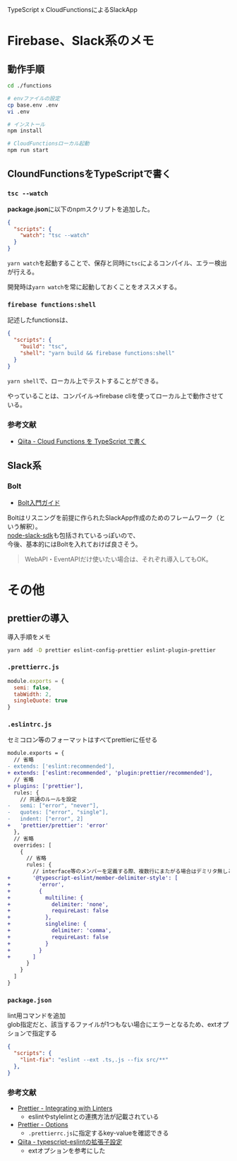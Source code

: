 TypeScript x CloudFunctionsによるSlackApp

# Firebase、Slack系のメモ

## 動作手順

```bash
cd ./functions

# envファイルの設定
cp base.env .env
vi .env

# インストール
npm install

# CloudFunctionsローカル起動
npm run start
```

## CloundFunctionsをTypeScriptで書く

### `tsc --watch`

**package.json**に以下のnpmスクリプトを追加した。

```json
{
  "scripts": {
    "watch": "tsc --watch"
  }
}
```

`yarn watch`を起動することで、保存と同時に`tsc`によるコンパイル、エラー検出が行える。

開発時は`yarn watch`を常に起動しておくことをオススメする。

### `firebase functions:shell`

記述したfunctionsは、

```json
{
  "scripts": {
    "build": "tsc",
    "shell": "yarn build && firebase functions:shell"
  }
}
```

`yarn shell`で、ローカル上でテストすることができる。

やっていることは、コンパイル→firebase cliを使ってローカル上で動作させている。

### 参考文献

- [Qiita - Cloud Functions を TypeScript で書く](https://qiita.com/star__hoshi/items/7dcf5970d28a7ff239fb)

## Slack系

### Bolt

- [Bolt入門ガイド](https://slack.dev/bolt/ja-jp/tutorial/getting-started)

Boltはリスニングを前提に作られたSlackApp作成のためのフレームワーク（という解釈）。  
[node-slack-sdk](https://github.com/slackapi/node-slack-sdk)も包括されているっぽいので、  
今後、基本的にはBoltを入れておけば良さそう。

> WebAPI・EventAPIだけ使いたい場合は、それぞれ導入してもOK。

# その他

## prettierの導入

導入手順をメモ

```bash
yarn add -D prettier eslint-config-prettier eslint-plugin-prettier
```

### `.prettierrc.js`

```js
module.exports = {
  semi: false,
  tabWidth: 2,
  singleQuote: true
}
```

### `.eslintrc.js`

セミコロン等のフォーマットはすべてprettierに任せる

```diff
module.exports = {
  // 省略
- extends: ['eslint:recommended'],
+ extends: ['eslint:recommended', 'plugin:prettier/recommended'],
  // 省略
+ plugins: ['prettier'],
  rules: {
    // 共通のルールを設定
-   semi: ["error", "never"],
-   quotes: ["error", "single"],
-   indent: ["error", 2]
+   'prettier/prettier': 'error'
  },
  // 省略
  overrides: [
    {
      // 省略
      rules: {
        // interface等のメンバーを定義する際、複数行にまたがる場合はデミリタ無しとする (prettierとの競合解消)
+       '@typescript-eslint/member-delimiter-style': [
+         'error',
+         {
+           multiline: {
+             delimiter: 'none',
+             requireLast: false
+           },
+           singleline: {
+             delimiter: 'comma',
+             requireLast: false
+           }
+         }
+       ]
      }
    }
  ]
}
```

### `package.json`

lint用コマンドを追加  
glob指定だと、該当するファイルが1つもない場合にエラーとなるため、extオプションで指定する  

```json
{
  "scripts": {
    "lint-fix": "eslint --ext .ts,.js --fix src/**"
  },
}
```

### 参考文献

- [Prettier - Integrating with Linters](https://prettier.io/docs/en/integrating-with-linters.html#eslint)
  - eslintやstylelintとの連携方法が記載されている
- [Prettier - Options](https://prettier.io/docs/en/options.html#semicolons)
  - `.prettierrc.js`に指定するkey-valueを確認できる
- [Qiita - typescript-eslintの拡張子設定](https://qiita.com/karak/items/12811d235b0d8bc8ad00)
  - extオプションを参考にした
